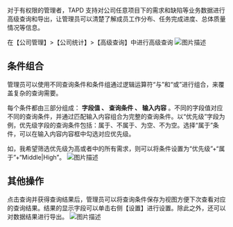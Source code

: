 对于有权限的管理者，TAPD 支持对公司任意项目下的需求和缺陷等业务数据进行高级查询和导出，让管理员可以清楚了解成员工作分布、任务完成进度、总体质量情况等信息。

在【公司管理】>【公司统计】>【高级查询】中进行高级查询
![图片描述](https://main.qcloudimg.com/raw/c186410a77e33bec46d3d3e584e85bbd.png)

 

## 条件组合

管理员可以使用不同查询条件和条件组通过逻辑运算符“与”和“或”进行组合，来覆盖复杂的查询需要。

每个条件都由三部分组成： **字段值 、 查询条件 、 输入内容** 。不同的字段值对应不同的查询条件，并通过匹配输入内容组合为完整的查询条件。以“优先级”字段为例，优先级字段的查询条件包括：属于、不属于、为空、不为空。选择“属于”条件，可以在输入内容内容框中勾选对应优先级。

如，我希望筛选优先级为高或者中的所有需求，则可以将条件设置为“优先级”+“属于”+“Middle|High”。
![图片描述](https://main.qcloudimg.com/raw/269e975de25c333ba14354221bb966ca.png)

 

## 其他操作

点击查询并获得查询结果后，管理员可以将查询条件保存为视图方便下次查看对应的查询结果。结果的显示字段可以单击右侧【设置】进行设置。除此之外，还可以对数据结果进行导出。
![图片描述](https://main.qcloudimg.com/raw/5c22568bdb46c62ff419c220ad70d5c1.png)
